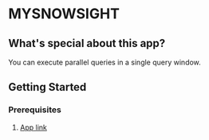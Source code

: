 # MYSNOWSIGHT

## What's special about this app?
You can execute parallel queries in a single query window.

## Getting Started
### Prerequisites

  1. [App link](https://mysnowsight.streamlit.app/)

